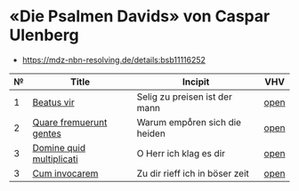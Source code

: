 # «Die Psalmen Davids» von Caspar Ulenberg

* https://mdz-nbn-resolving.de/details:bsb11116252

| № | Title                                                             | Incipit                        | VHV                                                                                                                                                               |
|---|-------------------------------------------------------------------|--------------------------------|-------------------------------------------------------------------------------------------------------------------------------------------------------------------|
| 1 | [Beatus vir](kern/001-beatus-vir.krn)                             | Selig zu preisen ist der mann  | [open](https://verovio.humdrum.org/?file=https://raw.githubusercontent.com/WolfgangDrescher/ulenberg-psalmen-davids/master/kern/001-beatus-vir.krn)               |
| 2 | [Quare fremuerunt gentes](kern/002-quare-fremuerunt-gentes.krn)   | Warum empoͤren sich die heiden  | [open](https://verovio.humdrum.org/?file=https://raw.githubusercontent.com/WolfgangDrescher/ulenberg-psalmen-davids/master/kern/002-quare-fremuerunt-gentes.krn)  |
| 3 | [Domine quid multiplicati](kern/003-domine-quid-multiplicati.krn) | O Herr ich klag es dir         | [open](https://verovio.humdrum.org/?file=https://raw.githubusercontent.com/WolfgangDrescher/ulenberg-psalmen-davids/master/kern/003-domine-quid-multiplicati.krn) |
| 3 | [Cum invocarem](kern/004-cum-invocarem.krn)                       | Zu dir rieff ich in böser zeit | [open](https://verovio.humdrum.org/?file=https://raw.githubusercontent.com/WolfgangDrescher/ulenberg-psalmen-davids/master/kern/004-cum-invocarem.krn)            |
